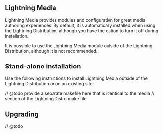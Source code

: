 ## Lightning Media
Lightning Media provides modules and configuration for great media authoring
experiences. By default, it is automatically installed when using the Lightning
Distribution, although you have the option to turn it off during installation.

It is possible to use the Lightning Media module outside of the Lightning
Distribution, although it is not recommended.

## Stand-alone installation
Use the following instructions to install Lightning Media outside of the\
Lightning Distribution or on an existing site:

// @todo provide a separate makefile here that is identical to the media
// section of the Lightning Distro make file

## Upgrading
// @todo

